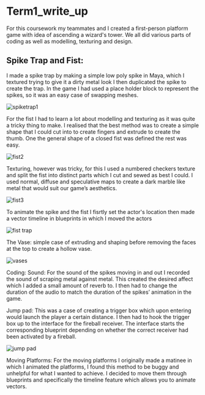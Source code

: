 # Term1_write_up

For this coursework my teammates and I created a first-person platform game with idea of ascending a wizard's tower. We all did various parts of coding as well as modelling, texturing and design.

## Spike Trap and Fist:

I made a spike trap by making a simple low poly spike in Maya, which I textured trying to give it a dirty metal look I then duplicated the spike to create the trap. In the game I had used a place holder block to represent the spikes, so it was an easy case of swapping meshes. 

![spiketrap1](https://user-images.githubusercontent.com/32567724/35195469-cd3d4610-febb-11e7-8508-28ee968509d6.png)

For the fist I had to learn a lot about modelling and texturing as it was quite a tricky thing to make. I realised that the best method was to create a simple shape that I could cut into to create fingers and extrude to create the thumb. One the general shape of a closed fist was defined the rest was easy. 


![fist2](https://user-images.githubusercontent.com/32567724/35195494-51f418ac-febc-11e7-8db3-7e47277c5029.png)

Texturing, however was tricky, for this I used a numbered checkers texture and split the fist into distinct parts which I cut and sewed as best I could. I used normal, diffuse and speculative maps to create a dark marble like metal that would suit our game’s aesthetics.

![fist3](https://user-images.githubusercontent.com/32567724/35196113-ab474fce-fec5-11e7-89e8-ca7e3dd68d01.png)

To animate the spike and the fist I fisrtly set the actor's location then made a vector timeline in blueprints in which I moved the actors 

![fist trap](https://user-images.githubusercontent.com/32567724/35196347-b7f215b2-fec8-11e7-9c8e-937d531a4524.PNG)

The Vase: simple case of extruding and shaping before removing the faces at the top to create a hollow vase. 


![vases](https://user-images.githubusercontent.com/32567724/35195584-9b63d1c0-febd-11e7-835d-9cdf371f9ed8.png)












Coding:
Sound: 
For the sound of the spikes moving in and out I recorded the sound of scraping metal against metal. This created the desired affect which I added a small amount of reverb to. I then had to change the duration of the audio to match the duration of the spikes’ animation in the game. 

Jump pad:
This was a case of creating a trigger box which upon entering would launch the player a certain distance. I then had to hook the trigger box up to the interface for the fireball receiver. The interface starts the corresponding blueprint depending on whether the correct receiver had been activated by a fireball. 

![jump pad](https://user-images.githubusercontent.com/32567724/35196653-e68acea6-fecc-11e7-8f36-06d7bbab5e86.PNG)

Moving Platforms:
For the moving platforms I originally made a matinee in which I animated the platforms, I found this method to be buggy and unhelpful for what I wanted to achieve. I decided to move them through blueprints and specifically the timeline feature which allows you to animate vectors. 


